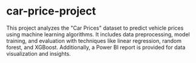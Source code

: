 # car-price-project
This project analyzes the "Car Prices" dataset to predict vehicle prices using machine learning algorithms. It includes data preprocessing, model training, and evaluation with techniques like linear regression, random forest, and XGBoost. Additionally, a Power BI report is provided for data visualization and insights.

